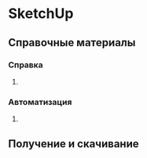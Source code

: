# SketchUp

## Справочные материалы

### Справка

1.

### Автоматизация

1.

## Получение и скачивание
